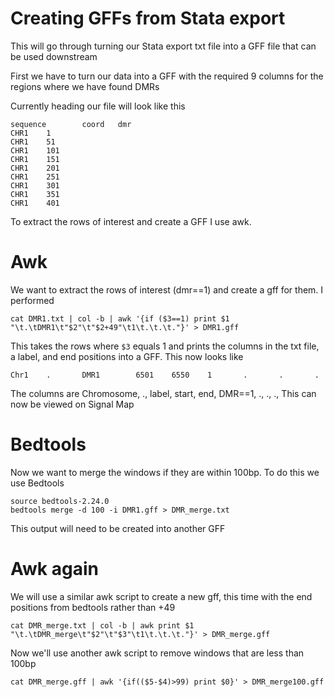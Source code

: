 # Creating GFFs from Stata export

This will go through turning our Stata export txt file into a GFF file that can be used downstream

First we have to turn our data into a GFF with the required 9 columns for the regions where we have found DMRs

Currently heading our file will look like this
```
sequence        coord   dmr
CHR1    1
CHR1    51
CHR1    101
CHR1    151
CHR1    201
CHR1    251
CHR1    301
CHR1    351
CHR1    401
```

To extract the rows of interest and create a GFF I use awk.

# Awk

We want to extract the rows of interest (dmr==1) and create a gff for them. I performed

```
cat DMR1.txt | col -b | awk '{if ($3==1) print $1 "\t.\tDMR1\t"$2"\t"$2+49"\t1\t.\t.\t."}' > DMR1.gff
```
This takes the rows where `$3` equals 1 and prints the columns in the txt file, a label, and end positions into a GFF.
This now looks like
```
Chr1    .       DMR1        6501    6550    1       .       .       .
```
The columns are Chromosome, ., label, start, end, DMR==1, ., ., .,
This can now be viewed on Signal Map

# Bedtools

Now we want to merge the windows if they are within 100bp. To do this we use Bedtools

```
source bedtools-2.24.0
bedtools merge -d 100 -i DMR1.gff > DMR_merge.txt
```
This output will need to be created into another GFF

# Awk again

We will use a similar awk script to create a new gff, this time with the end positions from bedtools rather than +49

```
cat DMR_merge.txt | col -b | awk print $1 "\t.\tDMR_merge\t"$2"\t"$3"\t1\t.\t.\t."}' > DMR_merge.gff
```

Now we'll use another awk script to remove windows that are less than 100bp

```
cat DMR_merge.gff | awk '{if(($5-$4)>99) print $0}' > DMR_merge100.gff
```

